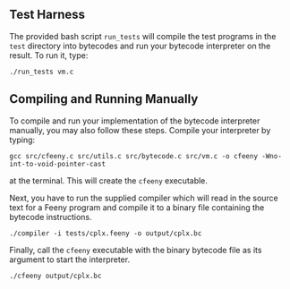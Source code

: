 
Test Harness
------------

The provided bash script ```run_tests``` will compile the test programs in the ```test``` directory into bytecodes and run your bytecode interpreter on the result. To run it, type:
```
./run_tests vm.c
```

Compiling and Running Manually
------------------------------

To compile and run your implementation of the bytecode interpreter manually, you may also follow these steps. Compile your interpreter by typing:

```
gcc src/cfeeny.c src/utils.c src/bytecode.c src/vm.c -o cfeeny -Wno-int-to-void-pointer-cast
```

at the terminal. This will create the ```cfeeny``` executable.

Next, you have to run the supplied compiler which will read in the source text for a Feeny program and compile it to a binary file containing the bytecode instructions.

```
./compiler -i tests/cplx.feeny -o output/cplx.bc
```

Finally, call the ```cfeeny``` executable with the binary bytecode file as its argument to start the interpreter.

```
./cfeeny output/cplx.bc
```